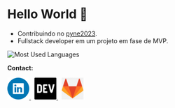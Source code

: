 # Hello World 👋

- Contribuindo no [pyne2023](https://github.com/pythonNordeste/pyne2023 "Website Python Nordeste 2023").
- Fullstack developer em um projeto em fase de MVP.



![Most Used Languages](https://github-readme-stats.vercel.app/api/top-langs/?username=g-101&theme=tokyonight&hide_border=false&include_all_commits=false&count_private=false&layout=compact)

**Contact:**
<section>
  <a href='https://www.linkedin.com/in/genesislima101/' title='linkedin profile' style="margin-right: 8px">
    <img src='./linkedin-logo.png' alt='linkedin logo' height=50  />
  </a>
  <a href='https://dev.to/g101' title='DEV blog' style="margin-right: 8px">
    <img src='./dev-logo.png' alt='DEV logo' height=50 />
  </a>
  <a href='https://gitlab.com/g-101' title='gitlab profile'>
    <img src='./gitlab-logo.png' alt='gitlab logo' height=50 />
  </a>
</section>
